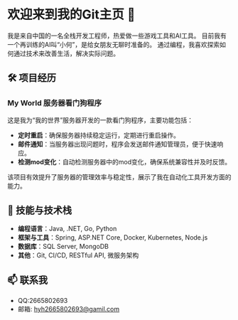 # 欢迎来到我的Git主页 👋

我是来自中国的一名全栈开发工程师，热爱做一些游戏工具和AI工具。
目前我有一个再训练的AI叫“小何”，是给女朋友无聊时准备的。
通过编程，我喜欢探索如何通过技术来改善生活，解决实际问题。

## 🛠 项目经历

### **My World 服务器看门狗程序**
这是我为“我的世界”服务器开发的一款看门狗程序，主要功能包括：
- **定时重启**：确保服务器持续稳定运行，定期进行重启操作。
- **邮件通知**：当服务器出现问题时，程序会发送邮件通知管理员，便于快速响应。
- **检测mod变化**：自动检测服务器中的mod变化，确保系统兼容性并及时反馈。

该项目有效提升了服务器的管理效率与稳定性，展示了我在自动化工具开发方面的能力。

## 🌱 技能与技术栈

- **编程语言**：Java, .NET, Go, Python
- **框架与工具**：Spring, ASP.NET Core, Docker, Kubernetes, Node.js
- **数据库**：SQL Server, MongoDB
- **其他**：Git, CI/CD, RESTful API, 微服务架构

## 📫 联系我
- QQ:2665802693
- 邮箱: hyh2665802693@gamil.com
